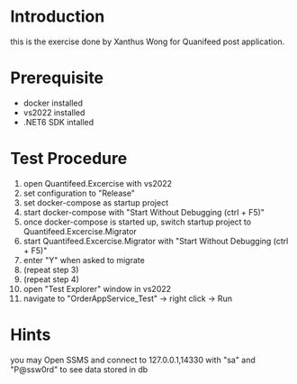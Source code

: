 # Introduction

this is the exercise done by Xanthus Wong for Quanifeed post application.

# Prerequisite

- docker installed
- vs2022 installed
- .NET6 SDK intalled

# Test Procedure

1. open Quantifeed.Excercise with vs2022
2. set configuration to "Release"
3. set docker-compose as startup project
4. start docker-compose with "Start Without Debugging (ctrl + F5)"
5. once docker-compose is started up, switch startup project to Quantifeed.Excercise.Migrator
6. start Quantifeed.Excercise.Migrator with "Start Without Debugging (ctrl + F5)"
7. enter "Y" when asked to migrate
8. (repeat step 3)
9. (repeat step 4)
10. open "Test Explorer" window in vs2022
11. navigate to "OrderAppService_Test" -> right click -> Run

# Hints

you may Open SSMS and connect to 127.0.0.1,14330 with "sa" and "P@ssw0rd" to see data stored in db